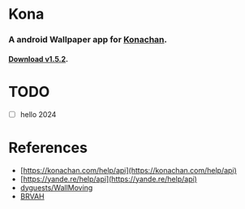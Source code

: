 # Kona

### A android Wallpaper app for [Konachan](https://konachan.com/).

#### [Download v1.5.2](https://github.com/dyguests/Kona/releases/download/1.5.2/Kona-1.5.2-release.apk).

# TODO

- [ ] hello 2024

# References

- [https://konachan.com/help/api](https://konachan.com/help/api)
- [https://yande.re/help/api](https://yande.re/help/api)
- [dyguests/WallMoving](https://github.com/dyguests/WallMoving)
- [BRVAH](http://www.recyclerview.org/)